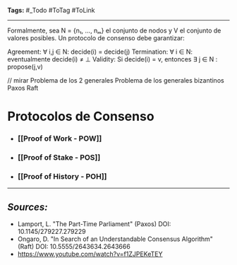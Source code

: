 **Tags:** #_Todo
#ToTag #ToLink 
- - -
Formalmente, sea N = {n₁, ..., nₘ} el conjunto de nodos y V el conjunto de valores posibles. Un protocolo de consenso debe garantizar:

Agreement: ∀ i,j ∈ N: decide(i) = decide(j)
Termination: ∀ i ∈ N: eventualmente decide(i) ≠ ⊥
Validity: Si decide(i) = v, entonces ∃ j ∈ N : propose(j,v)

// mirar
Problema de los 2 generales
Problema de los generales bizantinos
Paxos
Raft

# Protocolos de Consenso

- ### [[Proof of Work - POW]]
- ### [[Proof of Stake - POS]]
- ### [[Proof of History - POH]]
- - - 
## ***Sources:***
- Lamport, L. "The Part-Time Parliament" (Paxos) DOI: 10.1145/279227.279229
- Ongaro, D. "In Search of an Understandable Consensus Algorithm" (Raft) DOI: 10.5555/2643634.2643666
- https://www.youtube.com/watch?v=f1ZJPEKeTEY 
